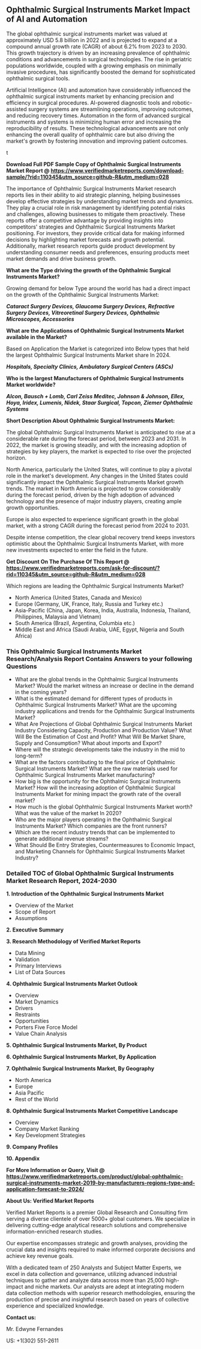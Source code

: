 <h2>Ophthalmic Surgical Instruments Market Impact of AI and Automation</h2><p>The global ophthalmic surgical instruments market was valued at approximately USD 5.8 billion in 2022 and is projected to expand at a compound annual growth rate (CAGR) of about 6.2% from 2023 to 2030. This growth trajectory is driven by an increasing prevalence of ophthalmic conditions and advancements in surgical technologies. The rise in geriatric populations worldwide, coupled with a growing emphasis on minimally invasive procedures, has significantly boosted the demand for sophisticated ophthalmic surgical tools.</p><p>Artificial Intelligence (AI) and automation have considerably influenced the ophthalmic surgical instruments market by enhancing precision and efficiency in surgical procedures. AI-powered diagnostic tools and robotic-assisted surgery systems are streamlining operations, improving outcomes, and reducing recovery times. Automation in the form of advanced surgical instruments and systems is minimizing human error and increasing the reproducibility of results. These technological advancements are not only enhancing the overall quality of ophthalmic care but also driving the market's growth by fostering innovation and improving patient outcomes.</p>t</p><p id="" class=""><strong>Download Full PDF Sample Copy of Ophthalmic Surgical Instruments Market Report @ <a href="https://www.verifiedmarketreports.com/download-sample/?rid=110345&utm_source=github-R&utm_medium=028" target="_blank">https://www.verifiedmarketreports.com/download-sample/?rid=110345&utm_source=github-R&utm_medium=028</a></strong></p><p>The importance of&nbsp;Ophthalmic Surgical Instruments Market research reports lies in their ability to aid strategic planning, helping businesses develop effective strategies by understanding market trends and dynamics. They play a crucial role in risk management by identifying potential risks and challenges, allowing businesses to mitigate them proactively. These reports offer a competitive advantage by providing insights into competitors' strategies and Ophthalmic Surgical Instruments Market positioning. For investors, they provide critical data for making informed decisions by highlighting market forecasts and growth potential. Additionally, market research reports guide product development by understanding consumer needs and preferences, ensuring products meet market demands and drive business growth.</p><p><strong>What are the&nbsp;Type driving the growth of the Ophthalmic Surgical Instruments Market?</strong></p><p id="" class="">Growing demand for below Type around the world has had a direct impact on the growth of the Ophthalmic Surgical Instruments Market:</p><em><strong>Cataract Surgery Devices, Glaucoma Surgery Devices, Refractive Surgery Devices, Vitreoretinal Surgery Devices, Ophthalmic Microscopes, Accessories</strong></em></p><strong>What are the&nbsp;Applications&nbsp;of Ophthalmic Surgical Instruments Market available in the Market?</strong></p><p id="" class="">Based on Application the Market is categorized into Below types that held the largest Ophthalmic Surgical Instruments Market share In 2024.</p><em><strong>Hospitals, Specialty Clinics, Ambulatory Surgical Centers (ASCs)</strong></em></p><strong>Who is the largest Manufacturers of Ophthalmic Surgical Instruments Market worldwide?</strong></p><p><em><strong>Alcon, Bausch + Lomb, Carl Zeiss Meditec, Johnson & Johnson, Ellex, Hoya, Iridex, Lumenis, Nidek, Staar Surgical, Topcon, Ziemer Ophthalmic Systems</strong></em></p><p id="" class=""><strong>Short Description About Ophthalmic Surgical Instruments Market:</strong></p><p>The global Ophthalmic Surgical Instruments Market is anticipated to rise at a considerable rate during the forecast period, between 2023 and 2031. In 2022, the market is growing steadily, and with the increasing adoption of strategies by key players, the market is expected to rise over the projected horizon.</p><p>North America, particularly the United States, will continue to play a pivotal role in the market's development. Any changes in the United States could significantly impact the Ophthalmic Surgical Instruments Market growth trends. The market in North America is projected to grow considerably during the forecast period, driven by the high adoption of advanced technology and the presence of major industry players, creating ample growth opportunities.</p><p>Europe is also expected to experience significant growth in the global market, with a strong CAGR during the forecast period from 2024 to 2031.</p><p>Despite intense competition, the clear global recovery trend keeps investors optimistic about the Ophthalmic Surgical Instruments Market, with more new investments expected to enter the field in the future.</p><p id="" class=""><strong>Get Discount On The Purchase Of This Report @ <a href="https://www.verifiedmarketreports.com/ask-for-discount/?rid=110345&utm_source=github-R&utm_medium=028" target="_blank">https://www.verifiedmarketreports.com/ask-for-discount/?rid=110345&utm_source=github-R&utm_medium=028</a></strong></p>Which regions are leading the Ophthalmic Surgical Instruments Market?</p><ul><li>North America (United States, Canada and Mexico)</li><li>Europe (Germany, UK, France, Italy, Russia and Turkey etc.)</li><li>Asia-Pacific (China, Japan, Korea, India, Australia, Indonesia, Thailand, Philippines, Malaysia and Vietnam)</li><li>South America (Brazil, Argentina, Columbia etc.)</li><li>Middle East and Africa (Saudi Arabia, UAE, Egypt, Nigeria and South Africa)</li></ul><h3 id="" class="">This Ophthalmic Surgical Instruments Market Research/Analysis Report Contains Answers to your following Questions</h3><ul><li>What are the global trends in the Ophthalmic Surgical Instruments Market? Would the market witness an increase or decline in the demand in the coming years?</li><li>What is the estimated demand for different types of products in Ophthalmic Surgical Instruments Market? What are the upcoming industry applications and trends for the Ophthalmic Surgical Instruments Market?</li><li>What Are Projections of Global Ophthalmic Surgical Instruments Market Industry Considering Capacity, Production and Production Value? What Will Be the Estimation of Cost and Profit? What Will Be Market Share, Supply and Consumption? What about imports and Export?</li><li>Where will the strategic developments take the industry in the mid to long-term?</li><li>What are the factors contributing to the final price of Ophthalmic Surgical Instruments Market? What are the raw materials used for Ophthalmic Surgical Instruments Market manufacturing?</li><li>How big is the opportunity for the Ophthalmic Surgical Instruments Market? How will the increasing adoption of Ophthalmic Surgical Instruments Market for mining impact the growth rate of the overall market?</li><li>How much is the global Ophthalmic Surgical Instruments Market worth? What was the value of the market In 2020?</li><li>Who are the major players operating in the Ophthalmic Surgical Instruments Market? Which companies are the front runners?</li><li>Which are the recent industry trends that can be implemented to generate additional revenue streams?</li><li>What Should Be Entry Strategies, Countermeasures to Economic Impact, and Marketing Channels for Ophthalmic Surgical Instruments Market Industry?</li></ul><h3 id="" class="">Detailed TOC of Global Ophthalmic Surgical Instruments Market Research Report, 2024-2030</h3><p id="" class=""><strong>1. Introduction of the Ophthalmic Surgical Instruments Market</strong></p><ul><li>Overview of the Market</li><li>Scope of Report</li><li>Assumptions</li></ul><p id="" class=""><strong>2. Executive Summary</strong></p><p id="" class=""><strong>3. Research Methodology of Verified Market Reports</strong></p><ul><li>Data Mining</li><li>Validation</li><li>Primary Interviews</li><li>List of Data Sources</li></ul><p id="" class=""><strong>4. Ophthalmic Surgical Instruments Market Outlook</strong></p><ul><li>Overview</li><li>Market Dynamics</li><li>Drivers</li><li>Restraints</li><li>Opportunities</li><li>Porters Five Force Model</li><li>Value Chain Analysis</li></ul><p id="" class=""><strong>5. Ophthalmic Surgical Instruments Market, By Product</strong></p><p id="" class=""><strong>6. Ophthalmic Surgical Instruments Market, By Application</strong></p><p id="" class=""><strong>7. Ophthalmic Surgical Instruments Market, By Geography</strong></p><ul><li>North America</li><li>Europe</li><li>Asia Pacific</li><li>Rest of the World</li></ul><p id="" class=""><strong>8. Ophthalmic Surgical Instruments Market Competitive Landscape</strong></p><ul><li>Overview</li><li>Company Market Ranking</li><li>Key Development Strategies</li></ul><p id="" class=""><strong>9. Company Profiles</strong></p><p id="" class=""><strong>10. Appendix</strong></p><p id="" class=""><strong>For More Information or Query, Visit @ <a href="https://www.verifiedmarketreports.com/product/global-ophthalmic-surgical-instruments-market-2019-by-manufacturers-regions-type-and-application-forecast-to-2024/" target="_blank">https://www.verifiedmarketreports.com/product/global-ophthalmic-surgical-instruments-market-2019-by-manufacturers-regions-type-and-application-forecast-to-2024/</a></strong></p><p id="" class=""><strong>About Us: Verified Market Reports</strong></p><p id="" class="">Verified Market Reports is a premier Global Research and Consulting firm serving a diverse clientele of over 5000+ global customers. We specialize in delivering cutting-edge analytical research solutions and comprehensive information-enriched research studies.</p><p id="" class="">Our expertise encompasses strategic and growth analyses, providing the crucial data and insights required to make informed corporate decisions and achieve key revenue goals.</p><p id="" class="">With a dedicated team of 250 Analysts and Subject Matter Experts, we excel in data collection and governance, utilizing advanced industrial techniques to gather and analyze data across more than 25,000 high-impact and niche markets. Our analysts are adept at integrating modern data collection methods with superior research methodologies, ensuring the production of precise and insightful research based on years of collective experience and specialized knowledge.</p><p id="" class=""><strong>Contact us:</strong></p><p id="" class="">Mr. Edwyne Fernandes</p><p id="" class="">US: +1(302) 551-2611</p>